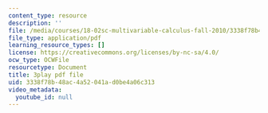 ```yaml
---
content_type: resource
description: ''
file: /media/courses/18-02sc-multivariable-calculus-fall-2010/3338f78b48ac4a52041ad0be4a06c313_-PGcTRLh1u4.pdf
file_type: application/pdf
learning_resource_types: []
license: https://creativecommons.org/licenses/by-nc-sa/4.0/
ocw_type: OCWFile
resourcetype: Document
title: 3play pdf file
uid: 3338f78b-48ac-4a52-041a-d0be4a06c313
video_metadata:
  youtube_id: null
---
```

